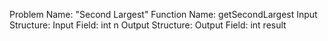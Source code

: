 Problem Name: "Second Largest"
Function Name: getSecondLargest
Input Structure:
Input Field: int n
Output Structure:
Output Field: int result
